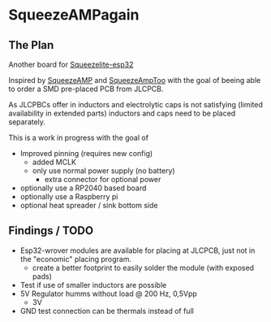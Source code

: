 # SqueezeAMPagain

## The Plan
Another board for [Squeezelite-esp32](https://github.com/sle118/squeezelite-esp32)


Inspired by [SqueezeAMP](https://github.com/philippe44/SqueezeAMP)  and [SqueezeAmpToo](https://github.com/rochuck/squeeze-amp-too)
with the goal of beeing able to order a SMD pre-placed PCB from JLCPCB.

As JLCPBCs offer in inductors and electrolytic caps is not satisfying (limited availability in extended parts) inductors and caps need to be placed separately.

This is a work in progress with the goal of

- Improved pinning (requires new config) 
  - added MCLK
  - only use normal power supply (no battery) 
    - extra connector for optional power
- optionally use a RP2040 based board
- optionally use a Raspberry pi
- optional heat spreader / sink bottom side


## Findings / TODO

- Esp32-wrover modules are available for placing at JLCPCB, just not in the "economic" placing program.
  - create a better footprint to easily solder the module (with exposed pads)
- Test if use of smaller inductors are possible
- 5V Regulator humms without load @ 200 Hz, 0,5Vpp
  - 3V
- GND test connection can be thermals instead of full

